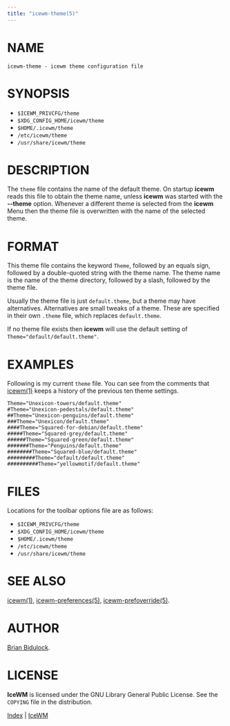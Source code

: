 ```yaml
---
title: "icewm-theme(5)"
---
```

# NAME

    icewm-theme - icewm theme configuration file

# SYNOPSIS

- `$ICEWM_PRIVCFG/theme`
- `$XDG_CONFIG_HOME/icewm/theme`
- `$HOME/.icewm/theme`
- `/etc/icewm/theme`
- `/usr/share/icewm/theme`

# DESCRIPTION

The `theme` file contains the name of the default theme.  On startup
**icewm** reads this file to obtain the theme name, unless **icewm** was
started with the **--theme** option.  Whenever a different theme is
selected from the **icewm** Menu then the theme file is overwritten with
the name of the selected theme.

# FORMAT

This theme file contains the keyword `Theme`, followed by an equals
sign, followed by a double-quoted string with the theme name.  The theme
name is the name of the theme directory, followed by a slash, followed
by the theme file.

Usually the theme file is just `default.theme`, but a theme may have
alternatives.  Alternatives are small tweaks of a theme.  These are
specified in their own `.theme` file, which replaces `default.theme`.

If no theme file exists then **icewm** will use the default setting of
`Theme="default/default.theme"`.

# EXAMPLES

Following is my current `theme` file.  You can see from the comments
that [icewm(1)](icewm.md) keeps a history of the previous ten theme settings.

    Theme="Unexicon-towers/default.theme"
    #Theme="Unexicon-pedestals/default.theme"
    ##Theme="Unexicon-penguins/default.theme"
    ###Theme="Unexicon/default.theme"
    ####Theme="Squared-for-debian/default.theme"
    #####Theme="Squared-grey/default.theme"
    ######Theme="Squared-green/default.theme"
    #######Theme="Penguins/default.theme"
    ########Theme="Squared-blue/default.theme"
    #########Theme="default/default.theme"
    ##########Theme="yellowmotif/default.theme"

# FILES

Locations for the toolbar options file are as follows:

- `$ICEWM_PRIVCFG/theme`
- `$XDG_CONFIG_HOME/icewm/theme`
- `$HOME/.icewm/theme`
- `/etc/icewm/theme`
- `/usr/share/icewm/theme`

# SEE ALSO

[icewm(1)](icewm.md),
[icewm-preferences(5)](icewm-preferences.md),
[icewm-prefoverride(5)](icewm-prefoverride.md).

# AUTHOR

[Brian Bidulock](mailto:bidulock@openss7.org).

# LICENSE

**IceWM** is licensed under the GNU Library General Public License.
See the `COPYING` file in the distribution.

[Index](/man) | [IceWM](/)
